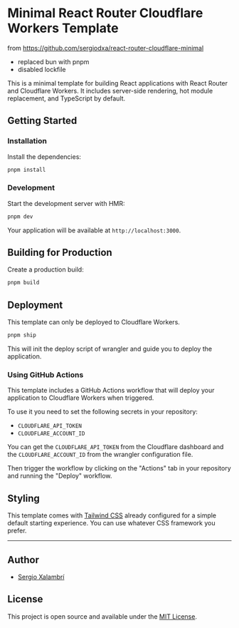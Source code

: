 # Minimal React Router Cloudflare Workers Template
from https://github.com/sergiodxa/react-router-cloudflare-minimal

- replaced bun with pnpm
- disabled lockfile

This is a minimal template for building React applications with React Router and Cloudflare Workers. It includes server-side rendering, hot module replacement, and TypeScript by default.

## Getting Started

### Installation

Install the dependencies:

```bash
pnpm install
```

### Development

Start the development server with HMR:

```bash
pnpm dev
```

Your application will be available at `http://localhost:3000`.

## Building for Production

Create a production build:

```bash
pnpm build
```

## Deployment

This template can only be deployed to Cloudflare Workers.

```bash
pnpm ship
```

This will init the deploy script of wrangler and guide you to deploy the application.

### Using GitHub Actions

This template includes a GitHub Actions workflow that will deploy your application to Cloudflare Workers when triggered.

To use it you need to set the following secrets in your repository:

- `CLOUDFLARE_API_TOKEN`
- `CLOUDFLARE_ACCOUNT_ID`

You can get the `CLOUDFLARE_API_TOKEN` from the Cloudflare dashboard and the `CLOUDFLARE_ACCOUNT_ID` from the wrangler configuration file.

Then trigger the workflow by clicking on the "Actions" tab in your repository and running the "Deploy" workflow.

## Styling

This template comes with [Tailwind CSS](https://tailwindcss.com/) already configured for a simple default starting experience. You can use whatever CSS framework you prefer.

---

## Author

- [Sergio Xalambrí](https://sergiodxa.com)

## License

This project is open source and available under the [MIT License](LICENSE).
